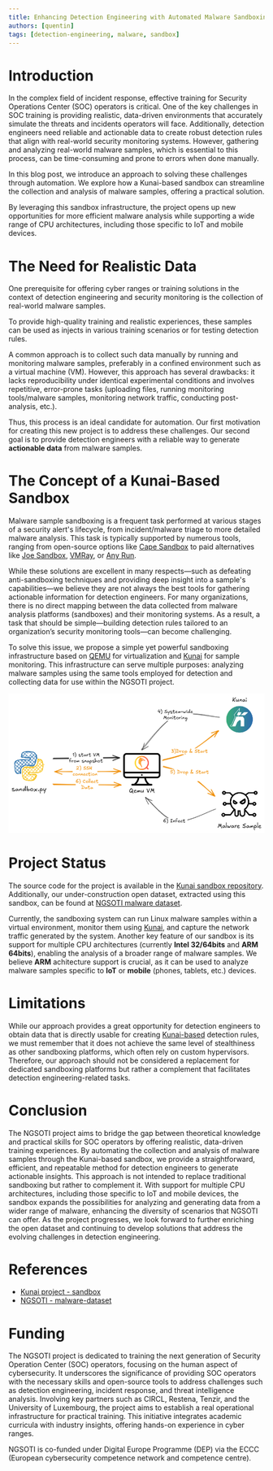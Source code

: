 ```yaml
---
title: Enhancing Detection Engineering with Automated Malware Sandboxing
authors: [quentin]
tags: [detection-engineering, malware, sandbox]
---
```


# Introduction

In the complex field of incident response, effective training for Security Operations Center (SOC) operators is critical. One of the key challenges in SOC training is providing realistic, data-driven environments that accurately simulate the threats and incidents operators will face. Additionally, detection engineers need reliable and actionable data to create robust detection rules that align with real-world security monitoring systems. However, gathering and analyzing real-world malware samples, which is essential to this process, can be time-consuming and prone to errors when done manually.

<!-- truncate -->

In this blog post, we introduce an approach to solving these challenges through automation. We explore how a Kunai-based sandbox can streamline the collection and analysis of malware samples, offering a practical solution.

By leveraging this sandbox infrastructure, the project opens up new opportunities for more efficient malware analysis while supporting a wide range of CPU architectures, including those specific to IoT and mobile devices.

# The Need for Realistic Data

One prerequisite for offering cyber ranges or training solutions in the context of detection engineering and security monitoring is the collection of real-world malware samples. 

To provide high-quality training and realistic experiences, these samples can be used as injects in various training scenarios or for testing detection rules.

A common approach is to collect such data manually by running and monitoring malware samples, preferably in a confined environment such as a virtual machine (VM). However, this approach has several drawbacks: it lacks reproducibility under identical experimental conditions and involves repetitive, error-prone tasks (uploading files, running monitoring tools/malware samples, monitoring network traffic, conducting post-analysis, etc.). 

Thus, this process is an ideal candidate for automation. Our first motivation for creating this new project is to address these challenges. Our second goal is to provide detection engineers with a reliable way to generate **actionable data** from malware samples.

# The Concept of a Kunai-Based Sandbox

Malware sample sandboxing is a frequent task performed at various stages of a security alert's lifecycle, from incident/malware triage to more detailed malware analysis. This task is typically supported by numerous tools, ranging from open-source options like [Cape Sandbox](https://github.com/kevoreilly/CAPEv2/) to paid alternatives like [Joe Sandbox](https://www.joesandbox.com/#windows), [VMRay](https://www.vmray.com/), or [Any Run](https://any.run/).

While these solutions are excellent in many respects—such as defeating anti-sandboxing techniques and providing deep insight into a sample's capabilities—we believe they are not always the best tools for gathering actionable information for detection engineers. For many organizations, there is no direct mapping between the data collected from malware analysis platforms (sandboxes) and their monitoring systems. As a result, a task that should be simple—building detection rules tailored to an organization’s security monitoring tools—can become challenging.

To solve this issue, we propose a simple yet powerful sandboxing infrastructure based on [QEMU](https://www.qemu.org/) for virtualization and [Kunai](https://github.com/kunai-project/kunai) for sample monitoring. This infrastructure can serve multiple purposes: analyzing malware samples using the same tools employed for detection and collecting data for use within the NGSOTI project.

![](assets/sandbox-diagram.png)


# Project Status

The source code for the project is available in the [Kunai sandbox repository](https://github.com/kunai-project/sandbox/). Additionally, our under-construction open dataset, extracted using this sandbox, can be found at [NGSOTI malware dataset](https://helga.circl.lu/NGSOTI/malware-dataset).

Currently, the sandboxing system can run Linux malware samples within a virtual environment, monitor them using [Kunai](https://github.com/kunai-project/kunai), and capture the network traffic generated by the system. Another key feature of our sandbox is its support for multiple CPU architectures (currently **Intel 32/64bits** and **ARM 64bits**), enabling the analysis of a broader range of malware samples. We believe **ARM** achitecture support is crucial, as it can be used to analyze malware samples specific to **IoT** or **mobile** (phones, tablets, etc.) devices.

# Limitations

While our approach provides a great opportunity for detection engineers to obtain data that is directly usable for creating [Kunai-based](https://github.com/kunai-project/kunai) detection rules, we must remember that it does not achieve the same level of stealthiness as other sandboxing platforms, which often rely on custom hypervisors. Therefore, our approach should not be considered a replacement for dedicated sandboxing platforms but rather a complement that facilitates detection engineering-related tasks.

# Conclusion

The NGSOTI project aims to bridge the gap between theoretical knowledge and practical skills for SOC operators by offering realistic, data-driven training experiences. By automating the collection and analysis of malware samples through the Kunai-based sandbox, we provide a straightforward, efficient, and repeatable method for detection engineers to generate actionable insights. This approach is not intended to replace traditional sandboxing but rather to complement it. With support for multiple CPU architectures, including those specific to IoT and mobile devices, the sandbox expands the possibilities for analyzing and generating data from a wider range of malware, enhancing the diversity of scenarios that NGSOTI can offer. As the project progresses, we look forward to further enriching the open dataset and continuing to develop solutions that address the evolving challenges in detection engineering.

# References

- [Kunai project - sandbox](https://github.com/kunai-project/sandbox)
- [NGSOTI - malware-dataset](https://helga.circl.lu/NGSOTI/malware-dataset)

# Funding

The NGSOTI project is dedicated to training the next generation of Security Operation Center (SOC) operators, focusing on the human aspect of cybersecurity. It underscores the significance of providing SOC operators with the necessary skills and open-source tools to address challenges such as detection engineering, incident response, and threat intelligence analysis. Involving key partners such as CIRCL, Restena, Tenzir, and the University of Luxembourg, the project aims to establish a real operational infrastructure for practical training. This initiative integrates academic curricula with industry insights, offering hands-on experience in cyber ranges.

NGSOTI is co-funded under Digital Europe Programme (DEP) via the ECCC (European cybersecurity competence network and competence centre).